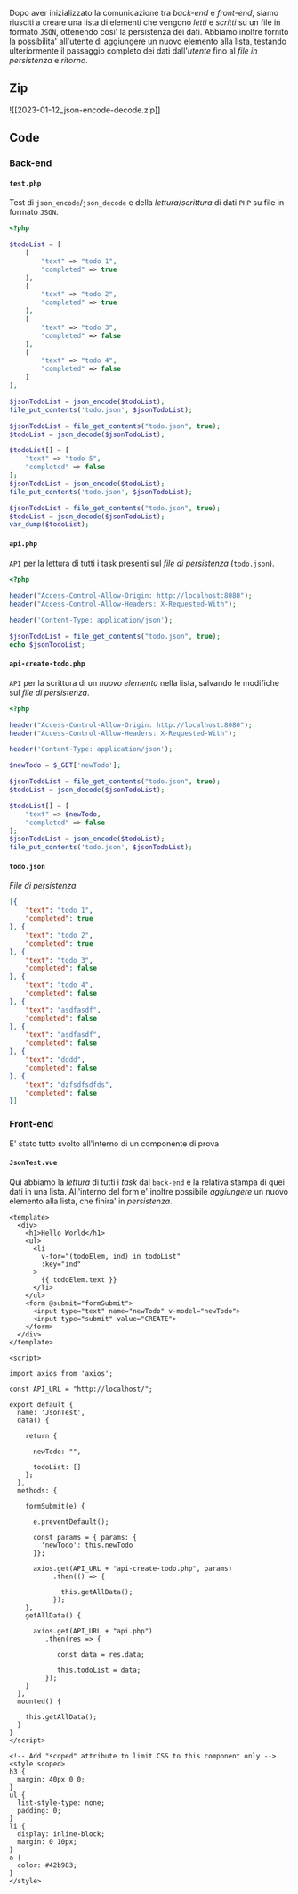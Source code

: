 Dopo aver inizializzato la comunicazione tra *back-end* e *front-end*, siamo riusciti a creare una lista di elementi che vengono *letti* e *scritti* su un file in formato `JSON`, ottenendo cosi' la persistenza dei dati.
Abbiamo inoltre fornito la possibilita' all'utente di aggiungere un nuovo elemento alla lista, testando ulteriormente il passaggio completo dei dati dall'*utente* fino al *file in persistenza* e *ritorno*.

## Zip
![[2023-01-12_json-encode-decode.zip]]

## Code
### Back-end
#### `test.php`
Test di `json_encode`/`json_decode` e della *lettura*/*scrittura* di dati `PHP` su file in formato `JSON`.
```php
<?php

$todoList = [
    [
        "text" => "todo 1",
        "completed" => true
    ],
    [
        "text" => "todo 2",
        "completed" => true
    ],
    [
        "text" => "todo 3",
        "completed" => false
    ],
    [
        "text" => "todo 4",
        "completed" => false
    ]
];

$jsonTodoList = json_encode($todoList);
file_put_contents('todo.json', $jsonTodoList);

$jsonTodoList = file_get_contents("todo.json", true);
$todoList = json_decode($jsonTodoList);

$todoList[] = [
    "text" => "todo 5",
    "completed" => false
];
$jsonTodoList = json_encode($todoList);
file_put_contents('todo.json', $jsonTodoList);

$jsonTodoList = file_get_contents("todo.json", true);
$todoList = json_decode($jsonTodoList);
var_dump($todoList);
```

#### `api.php`
`API` per la lettura di tutti i task presenti sul *file di persistenza* (`todo.json`).
```php
<?php
	
header("Access-Control-Allow-Origin: http://localhost:8080");
header("Access-Control-Allow-Headers: X-Requested-With");

header('Content-Type: application/json');

$jsonTodoList = file_get_contents("todo.json", true);
echo $jsonTodoList;
```

#### `api-create-todo.php`
`API` per la scrittura di un *nuovo elemento* nella lista, salvando le modifiche sul *file di persistenza*.
```php
<?php

header("Access-Control-Allow-Origin: http://localhost:8080");
header("Access-Control-Allow-Headers: X-Requested-With");

header('Content-Type: application/json');

$newTodo = $_GET['newTodo'];

$jsonTodoList = file_get_contents("todo.json", true);
$todoList = json_decode($jsonTodoList);

$todoList[] = [
    "text" => $newTodo,
    "completed" => false
];
$jsonTodoList = json_encode($todoList);
file_put_contents('todo.json', $jsonTodoList);
```

#### `todo.json`
*File di persistenza*
```json
[{
    "text": "todo 1",
    "completed": true
}, {
    "text": "todo 2",
    "completed": true
}, {
    "text": "todo 3",
    "completed": false
}, {
    "text": "todo 4",
    "completed": false
}, {
    "text": "asdfasdf",
    "completed": false
}, {
    "text": "asdfasdf",
    "completed": false
}, {
    "text": "dddd",
    "completed": false
}, {
    "text": "dzfsdfsdfds",
    "completed": false
}]
```

### Front-end
E' stato tutto svolto all'interno di un componente di prova

#### `JsonTest.vue`
Qui abbiamo la *lettura* di tutti i *task* dal `back-end` e la relativa stampa di quei dati in una lista. 
All'interno del form e' inoltre possibile *aggiungere* un nuovo elemento alla lista, che finira' in *persistenza*.
```vue
<template>
  <div>
    <h1>Hello World</h1>
    <ul>
      <li
        v-for="(todoElem, ind) in todoList"
        :key="ind"
      >
        {{ todoElem.text }}
      </li>
    </ul>
    <form @submit="formSubmit">
      <input type="text" name="newTodo" v-model="newTodo">
      <input type="submit" value="CREATE">
    </form>
  </div>
</template>

<script>

import axios from 'axios';

const API_URL = "http://localhost/";

export default {
  name: 'JsonTest',
  data() {

    return {

      newTodo: "",

      todoList: []
    };
  },
  methods: {

    formSubmit(e) {

      e.preventDefault();
      
      const params = { params: { 
        'newTodo': this.newTodo
      }};

      axios.get(API_URL + "api-create-todo.php", params)
           .then(() => {

             this.getAllData();
           });
    },
    getAllData() {

      axios.get(API_URL + "api.php")
         .then(res => {

            const data = res.data;

            this.todoList = data;
         });
    }
  },
  mounted() {

    this.getAllData();
  }
}
</script>

<!-- Add "scoped" attribute to limit CSS to this component only -->
<style scoped>
h3 {
  margin: 40px 0 0;
}
ul {
  list-style-type: none;
  padding: 0;
}
li {
  display: inline-block;
  margin: 0 10px;
}
a {
  color: #42b983;
}
</style>
```
